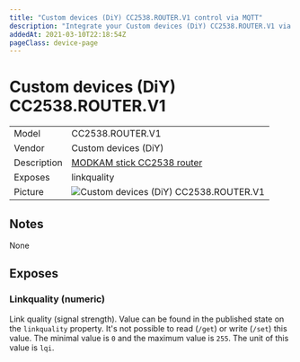 ```yaml
---
title: "Custom devices (DiY) CC2538.ROUTER.V1 control via MQTT"
description: "Integrate your Custom devices (DiY) CC2538.ROUTER.V1 via Zigbee2MQTT with whatever smart home infrastructure you are using without the vendors bridge or gateway."
addedAt: 2021-03-10T22:18:54Z
pageClass: device-page
---
```


<!-- !!!! -->
<!-- ATTENTION: This file is auto-generated through docgen! -->
<!-- You can only edit the "## Notes"-Section. -->
<!-- !!!! -->

# Custom devices (DiY) CC2538.ROUTER.V1

|     |     |
|-----|-----|
| Model | CC2538.ROUTER.V1  |
| Vendor  | Custom devices (DiY)  |
| Description | [MODKAM stick СС2538 router](https://github.com/jethome-ru/zigbee-firmware/tree/master/ti/router/cc2538_cc2592) |
| Exposes | linkquality |
| Picture | ![Custom devices (DiY) CC2538.ROUTER.V1](https://psi-4ward.github.io/zigbee2mqtt.io/images/devices/CC2538.ROUTER.V1.jpg) |


## Notes

None



## Exposes

### Linkquality (numeric)
Link quality (signal strength).
Value can be found in the published state on the `linkquality` property.
It's not possible to read (`/get`) or write (`/set`) this value.
The minimal value is `0` and the maximum value is `255`.
The unit of this value is `lqi`.

